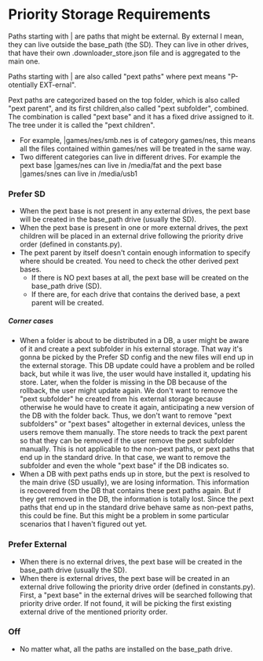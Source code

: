 # Priority Storage Requirements

Paths starting with | are paths that might be external. By external I mean, they can live outside the base_path (the SD). They can live in other drives, that have their own .downloader_store.json file and is aggregated to the main one.

Paths starting with | are also called "pext paths" where pext means "P-otentially EXT-ernal".

Pext paths are categorized based on the top folder, which is also called "pext parent", and its first children,also called "pext subfolder", combined.
The combination is called "pext base" and it has a fixed drive assigned to it. The tree under it is called the "pext children".

  - For example, |games/nes/smb.nes is of category games/nes, this means all the files contained within games/nes will be treated in the same way.
  - Two different categories can live in different drives. For example the pext base |games/nes can live in /media/fat and the pext base |games/snes can live in /media/usb1

### Prefer SD

- When the pext base is not present in any external drives, the pext base will be created in the base_path drive (usually the SD).
- When the pext base is present in one or more external drives, the pext children will be placed in an external drive following the priority drive order (defined in constants.py).
- The pext parent by itself doesn't contain enough information to specify where should be created. You need to check the other derived pext bases.
  - If there is NO pext bases at all, the pext base will be created on the base_path drive (SD).
  - If there are, for each drive that contains the derived base, a pext parent will be created.


##### Corner cases
- When a folder is about to be distributed in a DB, a user might be aware of it and create a pext subfolder in his external storage. That way it's gonna be picked by the Prefer SD config and the new files will end up in the external storage. This DB update could have a problem and be rolled back, but while it was live, the user would have installed it, updating his store. Later, when the folder is missing in the DB because of the rollback, the user might update again. We don't want to remove the "pext subfolder" he created from his external storage because otherwise he would have to create it again, anticipating a new version of the DB with the folder back. Thus, we don't want to remove "pext subfolders" or "pext bases" altogether in external devices, unless the users remove them manually. The store needs to track the pext parent so that they can be removed if the user remove the pext subfolder manually. This is not applicable to the non-pext paths, or pext paths that end up in the standard drive. In that case, we want to remove the subfolder and even the whole "pext base" if the DB indicates so.
- When a DB with pext paths ends up in store, but the pext is resolved to the main drive (SD usually), we are losing information. This information is recovered from the DB that contains these pext paths again. But if they get removed in the DB, the information is totally lost. Since the pext paths that end up in the standard drive behave same as non-pext paths, this could be fine. But this might be a problem in some particular scenarios that I haven't figured out yet. 

### Prefer External

- When there is no external drives, the pext base will be created in the base_path drive (usually the SD).
- When there is external drives, the pext base will be created in an external drive following the priority drive order (defined in constants.py). First, a "pext base" in the external drives will be searched following that priority drive order. If not found, it will be picking the first existing external drive of the mentioned priority order.

### Off

- No matter what, all the paths are installed on the base_path drive.
